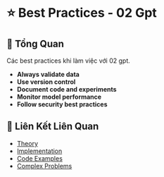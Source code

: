 # ⭐ Best Practices - 02 Gpt

## 🎯 Tổng Quan

Các best practices khi làm việc với 02 gpt.

- **Always validate data**
- **Use version control**
- **Document code and experiments**
- **Monitor model performance**
- **Follow security best practices**

## 🔗 Liên Kết Liên Quan

- [Theory](./THEORY_02_gpt.md)
- [Implementation](./IMPLEMENTATION_02_gpt.md)
- [Code Examples](./CODE_EXAMPLES_02_gpt.md)
- [Complex Problems](./COMPLEX_PROBLEMS.md)
